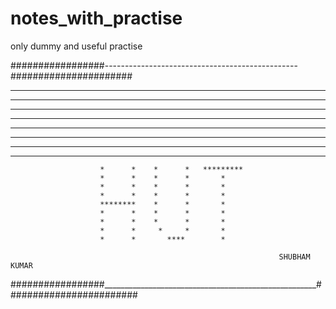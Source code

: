 # notes_with_practise
only dummy and useful practise


#################------------------------------------------------######################

*   *      *        *        **       *         *    *            ** *            ****       ****
*  *       * *      *      *    *     *         *    *           * *    *        *           *
* *        *  *     *     *      *    *         *    *             *     *       *           *
**         *   *    *     *      *    *         *    *             *     *      *     *****  *
* *        *    *   *     *      *    *   **    *    *             *     *      *     *   *  ****
*  *       *     *  *     *      *    *  *   *  *    *             *    *       *     *   *  *
*   *      *      * *      *    *     * *     * *    *           * *  *          *    *   *  *
*     *    *       *         **       **       **    *********     **              ****   *  ****



                        *      *    *      *   *********
                        *      *    *      *       *
                        *      *    *      *       *
                        *      *    *      *       *
                        ********    *      *       *
                        *      *    *      *       *
                        *      *    *      *       *
                        *      *     *     *       *
                        *      *       ****        *             
                             
                                                                SHUBHAM KUMAR 

#################_____________________________________________________########################                        



